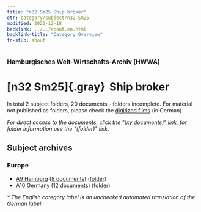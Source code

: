 ```yaml
---
title: "n32 Sm25 Ship broker"
etr: category/subject/n32 Sm25
modified: 2020-12-18
backlink: ../../about.en.html
backlink-title: "Category Overview"
fn-stub: about
---
```


### Hamburgisches Welt-Wirtschafts-Archiv (HWWA)
# [n32 Sm25]{.gray}&#8201; Ship broker&#160; 





In total 2 subject folders, 20 documents - folders incomplete.
For material not published as folders, please check the [digitized films](/film/h1_sh) (in German).

_For direct access to the documents, click the "(xy documents)" link, for folder information use the "(folder)" link._

## Subject archives



### Europe

- [A9 Hamburg](../../../geo/about.en.html#A9) (<a href="https://dfg-viewer.de/show/?tx_dlf[id]=https://pm20.zbw.eu/mets/sh/1409xx/140905/1455xx/145598/public.mets.en.xml" target="_blank">8 documents</a>) ([folder](http://purl.org/pressemappe20/folder/sh/140905,145598))
- [A10 Germany](../../../geo/about.en.html#A10) (<a href="https://dfg-viewer.de/show/?tx_dlf[id]=https://pm20.zbw.eu/mets/sh/1261xx/126128/1455xx/145598/public.mets.en.xml" target="_blank">12 documents</a>) ([folder](http://purl.org/pressemappe20/folder/sh/126128,145598))


_* The English category label is an unchecked automated translation of the German label._

